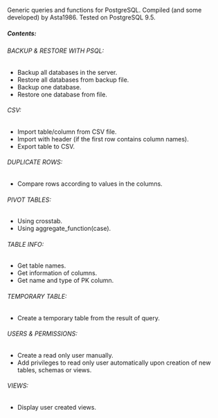 Generic queries and functions for PostgreSQL. Compiled (and some developed) by Asta1986.
Tested on PostgreSQL 9.5.

##### Contents:
###### BACKUP & RESTORE WITH PSQL:
* Backup all databases in the server.
* Restore all databases from backup file.
* Backup one database.
* Restore one database from file.

###### CSV:
* Import table/column from CSV file.
* Import with header (if the first row contains column names).
* Export table to CSV.

###### DUPLICATE ROWS:
* Compare rows according to values in the columns.

###### PIVOT TABLES:
* Using crosstab.
* Using aggregate_function(case).

###### TABLE INFO:
* Get table names.
* Get information of columns.
* Get name and type of PK column.

###### TEMPORARY TABLE:
* Create a temporary table from the result of query.

###### USERS & PERMISSIONS:
* Create a read only user manually.
* Add privileges to read only user automatically upon creation of new tables, schemas or views.

###### VIEWS:
* Display user created views.

